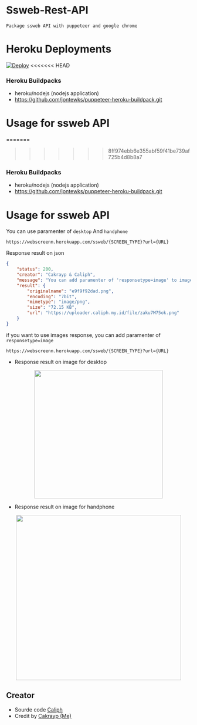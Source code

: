 # Ssweb-Rest-API
`Package ssweb API with puppeteer and google chrome`

# Heroku Deployments
[![Deploy](https://www.herokucdn.com/deploy/button.svg)](https://heroku.com/deploy?template=https://github.com/cakrayp/ssweb-api-caliph)
<<<<<<< HEAD

### Heroku Buildpacks

- heroku/nodejs (nodejs application)
- https://github.com/jontewks/puppeteer-heroku-buildpack.git

# Usage for ssweb API
=======
>>>>>>> 8ff974ebb6e355abf59f41be739af725b4d8b8a7

### Heroku Buildpacks

- heroku/nodejs (nodejs application)
- https://github.com/jontewks/puppeteer-heroku-buildpack.git

# Usage for ssweb API

You can use paramenter of `desktop` And `handphone`

`https://webscreenn.herokuapp.com/ssweb/{SCREEN_TYPE}?url={URL}`

Response result on json

``` json
{
    "status": 200,
    "creator": "Cakrayp & Caliph",
    "message": "You can add paramenter of 'responsetype=image' to image response",
    "result": {
        "originalname": "e9f9f92dad.png",
        "encoding": "7bit",
        "mimetype": "image/png",
        "size": "72.15 KB",
        "url": "https://uploader.caliph.my.id/file/zaku7M75ok.png"
    }
}
```

if you want to use images response, you can add paramenter of `responsetype=image`

`https://webscreenn.herokuapp.com/ssweb/{SCREEN_TYPE}?url={URL}`

- Response result on image for desktop

<p align="center">
<img src="https://telegra.ph/file/221e5fd399fbc8c9696b2.png" width="auto" height="350"/>
</p>

- Response result on image for handphone

<p align="center">
<img src="https://telegra.ph/file/517b8219ca53433c73b40.png" width="auto" height="450"/>
</p>

## Creator

- Sourde code [Caliph](https://github.com/Caliph91)
- Credit by [Cakrayp (Me)](https://github.com/cakrayp)
